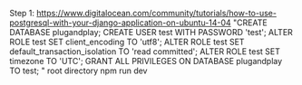 Step 1: https://www.digitalocean.com/community/tutorials/how-to-use-postgresql-with-your-django-application-on-ubuntu-14-04
"CREATE DATABASE plugandplay;
CREATE USER test WITH PASSWORD 'test';
ALTER ROLE test SET client_encoding TO 'utf8';
ALTER ROLE test SET default_transaction_isolation TO 'read committed';
ALTER ROLE test SET timezone TO 'UTC';
GRANT ALL PRIVILEGES ON DATABASE plugandplay TO test;
"
root directory npm run dev
